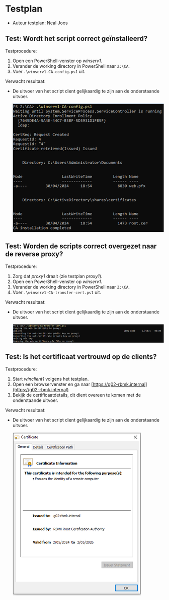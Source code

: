 # Testplan

- Auteur testplan: Neal Joos

## Test: Wordt het script correct geïnstalleerd?

Testprocedure:

1. Open een PowerShell-venster op _winserv1_.
2. Verander de working directory in PowerShell naar `Z:\CA`.
3. Voer `.\winserv1-CA-config.ps1` uit.

Verwacht resultaat:

- De uitvoer van het script dient gelijkaardig te zijn aan de onderstaande uitvoer.

  ![Uitvoer installatie CA script](./img/testplan-CA-img1.png)

## Test: Worden de scripts correct overgezet naar de reverse proxy?

Testprocedure:

1. Zorg dat _proxy1_ draait (zie testplan _proxy1_).
2. Open een PowerShell-venster op _winserv1_.
3. Verander de working directory in PowerShell naar `Z:\CA`.
4. Voer `.\winserv1-CA-transfer-cert.ps1` uit.

Verwacht resultaat:

- De uitvoer van het script dient gelijkaardig te zijn aan de onderstaande uitvoer.

  ![Uitvoer CA overzet script](./img/testplan-CA-img2.png)

## Test: Is het certificaat vertrouwd op de clients?

Testprocedure:

1. Start _winclient1_ volgens het testplan.
2. Open een browservenster en ga naar [https://g02-rbmk.internal](https://g02-rbmk.internal)
3. Bekijk de certificaatdetails, dit dient overeen te komen met de onderstaande uitvoer.

Verwacht resultaat:

- De uitvoer van het script dient gelijkaardig te zijn aan de onderstaande uitvoer.

  ![Certificaatdetails](./img/testplan-CA-img3.png)
